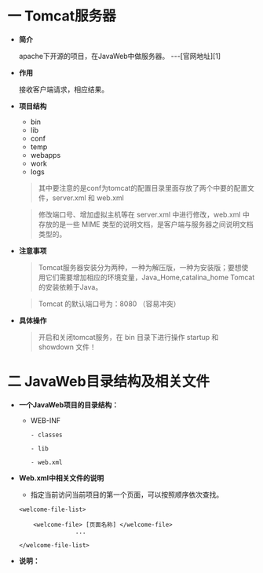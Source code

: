 一 Tomcat服务器
===========

 - **简介**
 
    apache下开源的项目，在JavaWeb中做服务器。 ---[官网地址][1]

 - **作用**
 
    接收客户端请求，相应结果。

 - **项目结构**
    
    * bin
    * lib
    * conf
    * temp
    * webapps
    * work
    * logs
    
    > 其中要注意的是conf为tomcat的配置目录里面存放了两个中要的配置文件，server.xml 和 web.xml

    > 修改端口号、增加虚拟主机等在 server.xml 中进行修改，web.xml 中存放的是一些 MIME 类型的说明文档，是客户端与服务器之间说明文档类型的。
    
    
 - **注意事项**

    > Tomcat服务器安装分为两种，一种为解压版，一种为安装版；要想使用它们需要增加相应的环境变量，Java_Home,catalina_home Tomcat的安装依赖于Java。

    > Tomcat 的默认端口号为：8080 （容易冲突）

 - **具体操作**
    
    > 开启和关闭tomcat服务，在 bin 目录下进行操作 startup 和 showdown 文件！

二 JavaWeb目录结构及相关文件
==================

- **一个JavaWeb项目的目录结构：**

  - WEB-INF

        - classes

        - lib

        - web.xml

- **Web.xml中相关文件的说明**
    
    * 指定当前访问当前项目的第一个页面，可以按照顺序依次查找。
    ```
    <welcome-file-list>

        <welcome-file> [页面名称] </welcome-file> 
                    ...

    </welcome-file-list>
    
    ```
- **说明：**